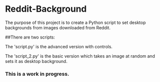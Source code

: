 # Reddit-Background

The purpose of this project is to create a Python script to set desktop backgrounds from images downloaded from Reddit.

##There are two scripts:

The 'script.py' is the advanced version with controls.

The 'script_2.py' is the basic version which takes an image at random and sets it as desktop background.





### This is a work in progress.

